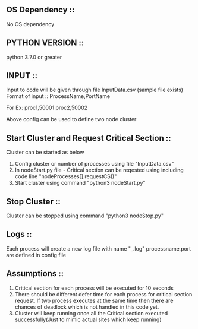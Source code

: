 OS Dependency ::
--------------------
No OS dependency

PYTHON VERSION ::
-----------------------
python 3.7.0 or greater

INPUT ::
----------
Input to code will be given through file InputData.csv (sample file exists)
Format of input :: ProcessName,PortName

For Ex:
proc1,50001
proc2,50002

Above config can be used to define two node cluster

Start Cluster and Request Critical Section ::
----------------------------------------------
Cluster can be started as below 
1. Config cluster or number of processes using file "InputData.csv"
2. In nodeStart.py file - Critical section can be reqested using including code line "nodeProcesses[<index>].requestCS(<sleeping time before starting node CS request>)"
3. Start cluster using command "python3 nodeStart.py"

Stop Cluster ::
-----------------
Cluster can be stopped using command "python3 nodeStop.py"

Logs ::
-----------
Each process will create a new log file with name "<processname>_<port>.log"
processname,port are defined in config file

Assumptions ::
---------------
1. Critical section for each process will be executed for 10 seconds
2. There should be different defer time for each process for critical section request. If two process executes at the same time then there are chances of deadlock which is not handled in this code yet.
3. Cluster will keep running once all the Critical section executed successfully(Just to mimic actual sites which keep running)



